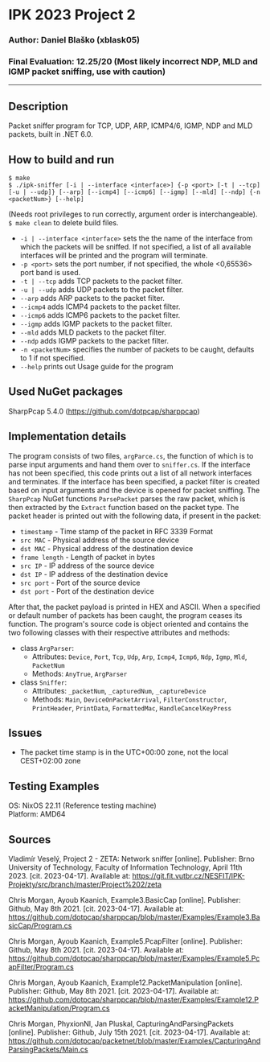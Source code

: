 # IPK 2023 Project 2
### Author: Daniel Blaško (xblask05)
### Final Evaluation: 12.25/20 (Most likely incorrect NDP, MLD and IGMP packet sniffing, use with caution)
<hr>

## Description
Packet sniffer program for TCP, UDP, ARP, ICMP4/6, IGMP, NDP and MLD packets, built in .NET 6.0.

## How to build and run
```
$ make
$ ./ipk-sniffer [-i | --interface <interface>] {-p <port> [-t | --tcp][-u | --udp]} [--arp] [--icmp4] [--icmp6] [--igmp] [--mld] [--ndp] {-n <packetNum>} [--help]
```
(Needs root privileges to run correctly, argument order is interchangeable).
`$ make clean` to delete build files.

* `-i | --interface <interface>` sets the the name of the interface from which the packets will be sniffed. If not specified, a list of all available interfaces will be printed and the program will terminate.
* `-p <port>` sets the port number, if not specified, the whole <0,65536> port band is used.
* `-t | --tcp` adds TCP packets to the packet filter.
* `-u | --udp` adds UDP packets to the packet filter.
* `--arp` adds ARP packets to the packet filter.
* `--icmp4` adds ICMP4 packets to the packet filter.
* `--icmp6` adds ICMP6 packets to the packet filter.
* `--igmp` adds IGMP packets to the packet filter.
* `--mld` adds MLD packets to the packet filter.
* `--ndp` adds IGMP packets to the packet filter.
* `-n <packetNum>` specifies the number of packets to be caught, defaults to 1 if not specified.
* `--help` prints out Usage guide for the program

## Used NuGet packages
SharpPcap 5.4.0 (https://github.com/dotpcap/sharppcap)

## Implementation details
The program consists of two files, `argParce.cs`, the function of which is to parse input arguments and hand them over to `sniffer.cs`. If the interface has not been specified, this code prints out a list of all network interfaces and terminates. If the interface has been specified, a packet filter is created based on input arguments and the device is opened for packet sniffing. The `SharpPcap` NuGet functions `ParsePacket` parses the raw packet, which is then extracted by the `Extract` function based on the packet type. The packet header is printed out with the following data, if present in the packet: 
* `timestamp`    - Time stamp of the packet in RFC 3339 Format
* `src MAC`      - Physical address of the source device
* `dst MAC`      - Physical address of the destination device
* `frame length` - Length of packet in bytes
* `src IP`       - IP address of the source device
* `dst IP`       - IP address of the destination device
* `src port`     - Port of the source device
* `dst port`     - Port of the destination device

After that, the packet payload is printed in HEX and ASCII. When a specified or default number of packets has been caught, the program ceases its function. 
The program's source code is object oriented and contains the two following classes with their respective attributes and methods: 
* class `ArgParser`:
    * Attributes:
        `Device`, `Port`, `Tcp`, `Udp`, `Arp`, `Icmp4`, `Icmp6`, `Ndp`, `Igmp`, `Mld`, `PacketNum`
    * Methods:
        `AnyTrue`, `ArgParser`
* class `Sniffer`:
    * Attributes:
        `_packetNum`, `_capturedNum`, `_captureDevice`
    * Methods:
        `Main`, `DeviceOnPacketArrival`, `FilterConstructor`, `PrintHeader`, `PrintData`, `FormattedMac`, `HandleCancelKeyPress`

## Issues
* The packet time stamp is in the UTC+00:00 zone, not the local CEST+02:00 zone

## Testing Examples
OS: NixOS 22.11 (Reference testing machine)\
Platform: AMD64

## Sources
Vladimír Veselý, Project 2 - ZETA: Network sniffer [online]. Publisher: Brno University of Technology, Faculty of Information Technology, April 11th 2023. [cit. 2023-04-17]. Available at: https://git.fit.vutbr.cz/NESFIT/IPK-Projekty/src/branch/master/Project%202/zeta

Chris Morgan, Ayoub Kaanich, Example3.BasicCap [online]. Publisher: Github, May 8th 2021. [cit. 2023-04-17]. Available at: https://github.com/dotpcap/sharppcap/blob/master/Examples/Example3.BasicCap/Program.cs

Chris Morgan, Ayoub Kaanich, Example5.PcapFilter [online]. Publisher: Github, May 8th 2021. [cit. 2023-04-17]. Available at: https://github.com/dotpcap/sharppcap/blob/master/Examples/Example5.PcapFilter/Program.cs

Chris Morgan, Ayoub Kaanich, Example12.PacketManipulation [online]. Publisher: Github, May 8th 2021. [cit. 2023-04-17]. Available at: https://github.com/dotpcap/sharppcap/blob/master/Examples/Example12.PacketManipulation/Program.cs

Chris Morgan, PhyxionNl, Jan Pluskal, CapturingAndParsingPackets [online]. Publisher: Github, July 15th 2021. [cit. 2023-04-17]. Available at: https://github.com/dotpcap/packetnet/blob/master/Examples/CapturingAndParsingPackets/Main.cs 
